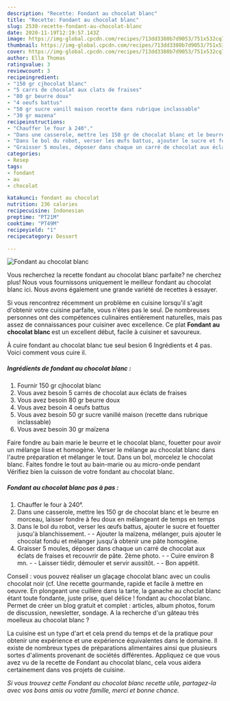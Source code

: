 ```yaml
---
description: "Recette: Fondant au chocolat blanc"
title: "Recette: Fondant au chocolat blanc"
slug: 2530-recette-fondant-au-chocolat-blanc
date: 2020-11-19T12:19:57.143Z
image: https://img-global.cpcdn.com/recipes/713dd3380b7d9053/751x532cq70/fondant-au-chocolat-blanc-photo-principale-de-la-recette.jpg
thumbnail: https://img-global.cpcdn.com/recipes/713dd3380b7d9053/751x532cq70/fondant-au-chocolat-blanc-photo-principale-de-la-recette.jpg
cover: https://img-global.cpcdn.com/recipes/713dd3380b7d9053/751x532cq70/fondant-au-chocolat-blanc-photo-principale-de-la-recette.jpg
author: Ella Thomas
ratingvalue: 3
reviewcount: 3
recipeingredient:
- "150 gr cjhocolat blanc"
- "5 carrs de chocolat aux clats de fraises"
- "80 gr beurre doux"
- "4 oeufs battus"
- "50 gr sucre vanill maison recette dans rubrique inclassable"
- "30 gr mazena"
recipeinstructions:
- "Chauffer le four à 240°."
- "Dans une casserole, mettre les 150 gr de chocolat blanc et le beurre en morceau, laisser fondre à feu doux en mélangeant de temps en temps"
- "Dans le bol du robot, verser les œufs battus, ajouter le sucre et fouetter jusqu&#39;à blanchissement.  Ajouter la maïzena, mélanger, puis ajouter le chocolat fondu et mélanger jusqu&#39;à obtenir une pâte homogène."
- "Graisser 5 moules, déposer dans chaque un carré de chocolat aux éclats de fraises et recouvrir de pâte. 2ème photo.  Cuire environ 8 mn.  Laisser tiédir, démouler et servir aussitôt.  Bon appétit."
categories:
- Resep
tags:
- fondant
- au
- chocolat

katakunci: fondant au chocolat 
nutrition: 236 calories
recipecuisine: Indonesian
preptime: "PT21M"
cooktime: "PT49M"
recipeyield: "1"
recipecategory: Dessert

---
```



![Fondant au chocolat blanc](https://img-global.cpcdn.com/recipes/713dd3380b7d9053/751x532cq70/fondant-au-chocolat-blanc-photo-principale-de-la-recette.jpg)

Vous recherchez la recette fondant au chocolat blanc parfaite? ne cherchez plus! Nous vous fournissons uniquement le meilleur fondant au chocolat blanc ici. Nous avons également une grande variété de recettes à essayer.

Si vous rencontrez récemment un problème en cuisine lorsqu'il s'agit d'obtenir votre cuisine parfaite, vous n'êtes pas le seul. De nombreuses personnes ont des compétences culinaires entièrement naturelles, mais pas assez de connaissances pour cuisiner avec excellence. Ce plat <strong> Fondant au chocolat blanc </strong> est un excellent début, facile à cuisiner et savoureux.

<!--inarticleads1-->

À cuire fondant au chocolat blanc tue seul besion 6 Ingrédients et 4 pas. Voici comment vous cuire il.

##### Ingrédients de fondant au chocolat blanc :

1. Fournir 150 gr cjhocolat blanc
1. Vous avez besoin 5 carrés de chocolat aux éclats de fraises
1. Vous avez besoin 80 gr beurre doux
1. Vous avez besoin 4 oeufs battus
1. Vous avez besoin 50 gr sucre vanillé maison (recette dans rubrique inclassable)
1. Vous avez besoin 30 gr maïzena


Faire fondre au bain marie le beurre et le chocolat blanc, fouetter pour avoir un mélange lisse et homogène. Verser le mélange au chocolat blanc dans l&#39;autre préparation et mélanger le tout. Dans un bol, morcelez le chocolat blanc. Faites fondre le tout au bain-marie ou au micro-onde pendant Vérifiez bien la cuisson de votre fondant au chocolat blanc. 

<!--inarticleads2-->

##### Fondant au chocolat blanc pas à pas :

1. Chauffer le four à 240°.
1. Dans une casserole, mettre les 150 gr de chocolat blanc et le beurre en morceau, laisser fondre à feu doux en mélangeant de temps en temps
1. Dans le bol du robot, verser les œufs battus, ajouter le sucre et fouetter jusqu&#39;à blanchissement. -  - Ajouter la maïzena, mélanger, puis ajouter le chocolat fondu et mélanger jusqu&#39;à obtenir une pâte homogène.
1. Graisser 5 moules, déposer dans chaque un carré de chocolat aux éclats de fraises et recouvrir de pâte. 2ème photo. -  - Cuire environ 8 mn. -  - Laisser tiédir, démouler et servir aussitôt. -  - Bon appétit.


Conseil : vous pouvez réaliser un glaçage chocolat blanc avec un coulis chocolat noir (cf. Une recette gourmande, rapide et facile à mettre en oeuvre. En plongeant une cuillère dans la tarte, la ganache au choclat blanc étant toute fondante, juste prise, quel délice ! fondant au chocolat blanc. Permet de créer un blog gratuit et complet : articles, album photos, forum de discussion, newsletter, sondage. A la recherche d&#39;un gâteau très moelleux au chocolat blanc ? 

<!--inarticleads1-->

<p>
La cuisine est un type d'art et cela prend du temps et de la pratique pour obtenir une expérience et une expérience équivalentes dans le domaine. Il existe de nombreux types de préparations alimentaires ainsi que plusieurs sortes d'aliments provenant de sociétés différentes. Appliquez ce que vous avez vu de la recette de Fondant au chocolat blanc, cela vous aidera certainement dans vos projets de cuisine.
</p>

<p>
<i>Si vous trouvez cette Fondant au chocolat blanc recette utile, partagez-la avec vos bons amis ou votre famille, merci et bonne chance.</i>
</p>
